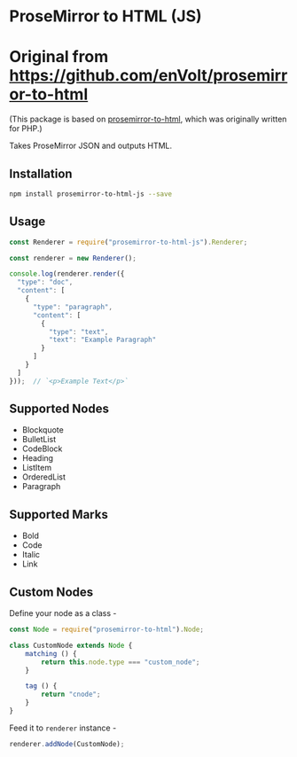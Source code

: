 # ProseMirror to HTML (JS)

# Original from https://github.com/enVolt/prosemirror-to-html

(This package is based on [prosemirror-to-html](https://github.com/ueberdosis/prosemirror-to-html), which was originally written for PHP.)

Takes ProseMirror JSON and outputs HTML.

## Installation
```bash
npm install prosemirror-to-html-js --save
```

## Usage

```js
const Renderer = require("prosemirror-to-html-js").Renderer;

const renderer = new Renderer();

console.log(renderer.render({
  "type": "doc",
  "content": [
    {
      "type": "paragraph",
      "content": [
        {
          "type": "text",
          "text": "Example Paragraph"
        }
      ]
    }
  ]
}));  // `<p>Example Text</p>`
```

## Supported Nodes

* Blockquote
* BulletList
* CodeBlock
* Heading
* ListItem
* OrderedList
* Paragraph

## Supported Marks

* Bold
* Code
* Italic
* Link

## Custom Nodes

Define your node as a class -

```js
const Node = require("prosemirror-to-html").Node;

class CustomNode extends Node {
    matching () {
        return this.node.type === "custom_node";
    }

    tag () {
        return "cnode";
    }
}
```

Feed it to `renderer` instance -
```js
renderer.addNode(CustomNode);
```
